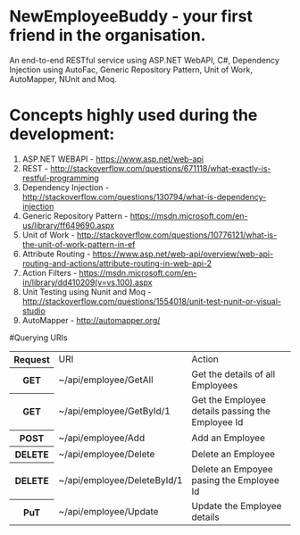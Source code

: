 # NewEmployeeBuddy - your first friend in the organisation.
An end-to-end RESTful service using ASP.NET WebAPI, C#, Dependency Injection using AutoFac, Generic Repository Pattern, Unit of Work, AutoMapper, NUnit and Moq.  

# Concepts highly used during the development:
1. ASP.NET WEBAPI - https://www.asp.net/web-api
2. REST - http://stackoverflow.com/questions/671118/what-exactly-is-restful-programming
3. Dependency Injection - http://stackoverflow.com/questions/130794/what-is-dependency-injection
4. Generic Repository Pattern - https://msdn.microsoft.com/en-us/library/ff649690.aspx
5. Unit of Work - http://stackoverflow.com/questions/10776121/what-is-the-unit-of-work-pattern-in-ef
6. Attribute Routing - https://www.asp.net/web-api/overview/web-api-routing-and-actions/attribute-routing-in-web-api-2
7. Action Filters - https://msdn.microsoft.com/en-in/library/dd410209(v=vs.100).aspx
8. Unit Testing using Nunit and Moq - http://stackoverflow.com/questions/1554018/unit-test-nunit-or-visual-studio
9. AutoMapper - http://automapper.org/

#Querying URIs
<br/>
<table>
<tr>
<th>Request</th>
<td>URI</td>
<td>Action</td>
</tr>
<tr>
<th>GET</th>
<td>~/api/employee/GetAll</td>
<td>Get the details of all Employees</td>
</tr>
<tr>
<th>GET</th>
<td>~/api/employee/GetById/1</td>
<td>Get the Employee details passing the Employee Id</td>
</tr>
<tr>
<th>POST</th>
<td>~/api/employee/Add</td>
<td>Add an Employee</td>
</tr>
<tr>
<th>DELETE</th>
<td>~/api/employee/Delete</td>
<td>Delete an Employee</td>
</tr>
<tr>
<th>DELETE</th>
<td>~/api/employee/DeleteById/1</td>
<td>Delete an Empoyee pasing the Employee Id</td>
</tr>
<tr>
<th>PuT</th>
<td>~/api/employee/Update</td>
<td>Update the Employee details</td>
</tr>
</table>

